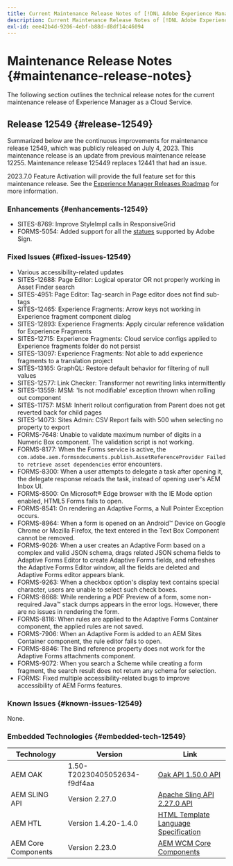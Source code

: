 ```yaml
---
title: Current Maintenance Release Notes of [!DNL Adobe Experience Manager] as a Cloud Service.
description: Current Maintenance Release Notes of [!DNL Adobe Experience Manager] as a Cloud Service.
exl-id: eee42b4d-9206-4ebf-b88d-d8df14c46094
---
```

# Maintenance Release Notes {#maintenance-release-notes}

The following section outlines the technical release notes for the current maintenance release of Experience Manager as a Cloud Service.

## Release 12549 {#release-12549}
 
Summarized below are the continuous improvements for maintenance release 12549, which was publicly released on July 4, 2023. This maintenance release is an update from previous maintenance release 12255. Maintenance release 125449 replaces 12441 that had an issue.

2023.7.0 Feature Activation will provide the full feature set for this maintenance release. See the [Experience Manager Releases Roadmap](https://experienceleague.adobe.com/docs/experience-manager-release-information/aem-release-updates/update-releases-roadmap.html) for more information.

### Enhancements {#enhancements-12549}

- SITES-8769: Improve StyleImpl calls in ResponsiveGrid
- FORMS-5054: Added support for all the [statues](https://opensource.adobe.com/acrobat-sign/acrobat_sign_events/webhookeventsagreements.html) supported by Adobe Sign. 

### Fixed Issues {#fixed-issues-12549}

- Various accessibility-related updates
- SITES-12688: Page Editor: Logical operator OR not properly working in Asset Finder search
- SITES-4951: Page Editor: Tag-search in Page editor does not find sub-tags
- SITES-12465: Experience Fragments: Arrow keys not working in Experience fragment component dialog
- SITES-12893: Experience Fragments: Apply circular reference validation for Experience Fragments
- SITES-12715: Experience Fragments: Cloud service configs applied to Experience fragments folder do not persist
- SITES-13097: Experience Fragments: Not able to add experience fragments to a translation project
- SITES-13165: GraphQL: Restore default behavior for filtering of null values
- SITES-12577: Link Checker: Transformer not rewriting links intermittently 
- SITES-13559: MSM: 'Is not modifiable' exception thrown when rolling out component
- SITES-11757: MSM: Inherit rollout configuration from Parent does not get reverted back for child pages
- SITES-14073: Sites Admin: CSV Report fails with 500 when selecting no property to export
- FORMS-7648: Unable to validate maximum number of digits in a  Numeric Box component. The validation script is not working.
- FORMS-8177: When the Forms service is active, the `com.adobe.aem.formsndocuments.publish.AssetReferenceProvider Failed to retrieve asset dependencies` error encounters.
- FORMS-8300: When a user attempts to delegate a task after opening it, the delegate response reloads the task, instead of opening user's AEM Inbox UI.
- FORMS-8500: On Microsoft&reg; Edge browser with the IE Mode option enabled, HTML5 Forms fails to open.
- FORMS-8541: On rendering an Adaptive Forms, a Null Pointer Exception occurs. 
- FORMS-8964: When a form is opened on an Android&trade; Device on Google Chrome or Mozilla Firefox, the text entered in the Text Box Component cannot be removed.
- FORMS-9026: When a user creates an Adaptive Form based on a complex and valid JSON schema, drags related JSON schema fields to Adaptive Forms Editor to create Adaptive Forms fields, and refreshes the Adaptive Forms Editor window, all the fields are deleted and Adaptive Forms editor appears blank. 
- FORMS-9263: When a checkbox option's display text contains special character, users are unable to select such check boxes. 
- FORMS-8668: While rendering a PDF Preview of a form, some non-required Java&trade; stack dumps appears in the error logs. However, there are no issues in rendering the form. 
- FORMS-8116: When rules are applied to the Adaptive Forms Container component, the applied rules are not saved. 
- FORMS-7906: When an Adaptive Form is added to an AEM Sites Container component, the rule editor fails to open.  
- FORMS-8846: The Bind reference property does not work for the Adaptive Forms attachments component.
- FORMS-9072: When you search a Scheme while creating a form fragment, the search result does not return any schema for selection. 
- FORMS: Fixed multiple accessibility-related bugs to improve accessibility of AEM Forms features.

### Known Issues {#known-issues-12549}

None.

### Embedded Technologies {#embedded-tech-12549}

|Technology|Version|Link|
|---|---|---|
|AEM OAK |1.50-T20230405052634-f9df4aa|[Oak API 1.50.0 API](https://www.javadoc.io/doc/org.apache.jackrabbit/oak-api/1.50.0/index.html)| 
|AEM SLING API |Version 2.27.0 |[Apache Sling API 2.27.0 API](https://www.javadoc.io/doc/org.apache.sling/org.apache.sling.api/latest/index.html)|
|AEM HTL|Version 1.4.20-1.4.0 |[HTML Template Language Specification](https://github.com/adobe/htl-spec)|
|AEM Core Components|Version 2.23.0|[AEM WCM Core Components](https://github.com/adobe/aem-core-wcm-components)|
